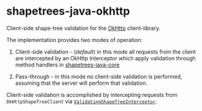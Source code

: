 # shapetrees-java-okhttp

Client-side shape-tree validation for the [OkHttp](https://square.github.io/okhttp/) client-library. 

The implementation provides two modes of operation:
1. Client-side validation - (_default_) in this mode all requests from the client are intercepted
   by an OkHttp Interceptor which apply validation through method handlers in [shapetrees-java-core](../shapetrees-java-core/README.md)

1. Pass-through - in this mode no client-side validation is performed, assuming that the server will perform that
   validation.

Client-side validation is accomplished by intercepting requests from `OkHttpShapeTreeClient` via
[`ValidatingShapeTreeInterceptor`](src/main/java/com/janeirodigital/shapetrees/client/com.janeirodigital.shapetrees.okhttp/ValidatingShapeTreeInterceptor.java).
